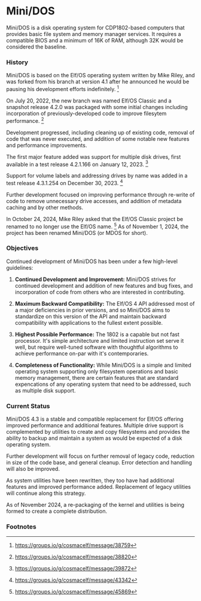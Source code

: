 # Mini/DOS

Mini/DOS is a disk operating system for CDP1802-based computers that provides basic file system and memory manager services. It requires a compatible BIOS and a minimum of 16K of RAM, although 32K would be considered the baseline.

### History

Mini/DOS is based on the Elf/OS operating system written by Mike Riley, and was forked from his branch at version 4.1 after he announced he would be pausing his development efforts indefinitely. [^1]

On July 20, 2022, the new branch was named Elf/OS Classic and a snapshot release 4.2.0 was packaged with some initial changes including incorporation of previously-developed code to improve filesytem performance. [^2]

Development progressed, including cleaning up of existing code, removal of code that was never executed, and addition of some notable new features and performance improvements.

The first major feature added was support for multiple disk drives, first available in a test release 4.2.1.166 on January 12, 2023. [^3]

Support for volume labels and addressing drives by name was added in a test release 4.3.1.254 on December 30, 2023. [^4]

Further development focused on improving performance through re-write of code to remove unnecessary drive accesses, and addition of metadata caching and by other methods.

In October 24, 2024, Mike Riley asked that the Elf/OS Classic project be renamed to no longer use the Elf/OS name. [^5] As of November 1, 2024, the project has been renamed Mini/DOS (or MDOS for short).

### Objectives

Continued development of Mini/DOS has been under a few high-level guidelines:

1. **Continued Development and Improvement:** Mini/DOS strives for continued development and addition of new features and bug fixes, and incorporation of code from others who are interested in contributing.

2. **Maximum Backward Compatibility:** The Elf/OS 4 API addressed most of a major deficiencies in prior versions, and so Mini/DOS aims to standardize on this version of the API and maintain backward compatibility with applications to the fullest extent possible.

3. **Highest Possible Performance:** The 1802 is a capable but not fast processor. It's simple architecture and limited instruction set serve it well, but require well-tuned software with thoughtful algorithms to achieve performance on-par with it's contemporaries.

4. **Completeness of Functionality:** While Mini/DOS is a simple and limited operating system supporting only filesystem operations and basic memory management, there are certain features that are standard expencations of any operating system that need to be addressed, such as multiple disk support.

### Current Status

Mini/DOS 4.3 is a stable and compatible replacement for Elf/OS offering improved performance and additional features. Multiple drive support is complemented by utilities to create and copy filesystems and provides the ability to backup and maintain a system as would be expected of a disk operating system.

Further development will focus on further removal of legacy code, reduction in size of the code base, and general cleanup. Error detection and handling will also be improved.

As system utilities have been rewritten, they too have had additional features and improved performance added. Replacement of legacy utilities will continue along this strategy.

As of November 2024, a re-packaging of the kernel and utilities is being formed to create a complete distribution.

### Footnotes

[^1]: https://groups.io/g/cosmacelf/message/38759  
[^2]: https://groups.io/g/cosmacelf/message/38820  
[^3]: https://groups.io/g/cosmacelf/message/39872  
[^4]: https://groups.io/g/cosmacelf/message/43342  
[^5]: https://groups.io/g/cosmacelf/message/45869  

